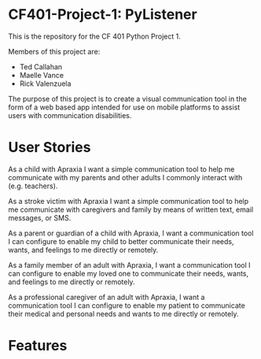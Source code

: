 # CF401-Project-1: PyListener

This is the repository for the CF 401 Python Project 1.

Members of this project are:
 * Ted Callahan
 * Maelle Vance
 * Rick Valenzuela
 
The purpose of this project is to create a visual communication tool in the form of a web based app intended for use on mobile platforms to assist users with communication disabilities.


# User Stories

As a child with Apraxia I want a simple communication tool to help me communicate with my parents and other adults I commonly interact with (e.g. teachers).


As a stroke victim with Apraxia I want a simple communication tool to help me communicate with caregivers and family by means of written text, email messages, or SMS.


As a parent or guardian of a child with Apraxia, I want a communication tool I can configure to enable my child to better communicate their needs, wants, and feelings to me directly or remotely.


As a family member of an adult with Apraxia, I want a communication tool I can configure to enable my loved one to communicate their needs, wants, and feelings to me directly or remotely.


As a professional caregiver of an adult with Apraxia, I want a communication tool I can configure to enable my patient to communicate their medical and personal needs and wants to me directly or remotely.

# Features


